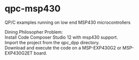 # qpc-msp430
QP/C examples running on low end MSP430 microcontrollers

Dining Philosopher Problem:<br>
Install Code Composer Studio 12 with msp430 support.<br>
Import the project from the qpc_dpp directory.<br>
Download and execute the code on a MSP-EXP430G2 or MSP-EXP430G2ET board.<br>
